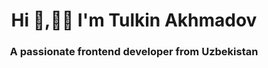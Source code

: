 

<h1 align="center">Hi 👋,👨‍💻  I'm Tulkin Akhmadov</h1>
<h3 align="center">A passionate frontend developer from Uzbekistan</h3>

